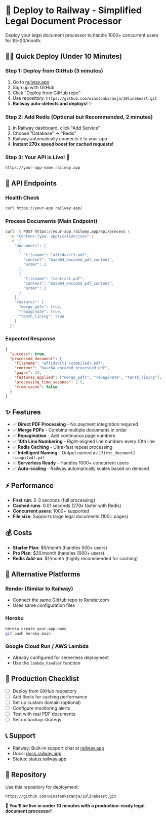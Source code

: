 # 🚀 Deploy to Railway - Simplified Legal Document Processor

Deploy your legal document processor to handle 1000+ concurrent users for $5-20/month.

## 🏃‍♂️ Quick Deploy (Under 10 Minutes)

### Step 1: Deploy from GitHub (3 minutes)
1. Go to [railway.app](https://railway.app)
2. Sign up with GitHub
3. Click "Deploy from GitHub repo" 
4. Use repository: `https://github.com/winstonkaranja/10linebeast.git`
5. **Railway auto-detects and deploys!** ✨

### Step 2: Add Redis (Optional but Recommended, 2 minutes)
1. In Railway dashboard, click "Add Service"
2. Choose "Database" → "Redis"
3. Railway automatically connects it to your app
4. **Instant 270x speed boost for cached requests!**

### Step 3: Your API is Live! 🎉
```
https://your-app-name.railway.app
```

## 📡 API Endpoints

### Health Check
```bash
curl https://your-app.railway.app/
```

### Process Documents (Main Endpoint)
```bash
curl -X POST https://your-app.railway.app/api/process \
  -H "Content-Type: application/json" \
  -d '{
    "documents": [
      {
        "filename": "affidavit1.pdf",
        "content": "base64_encoded_pdf_content",
        "order": 1
      },
      {
        "filename": "contract.pdf", 
        "content": "base64_encoded_pdf_content",
        "order": 2
      }
    ],
    "features": {
      "merge_pdfs": true,
      "repaginate": true,
      "tenth_lining": true
    }
  }'
```

### Expected Response
```json
{
  "success": true,
  "processed_document": {
    "filename": "affidavit1 (compiled).pdf",
    "content": "base64_encoded_processed_pdf",
    "pages": 25,
    "features_applied": ["merge_pdfs", "repaginate", "tenth_lining"],
    "processing_time_seconds": 2.5,
    "from_cache": false
  }
}
```

## ✨ Features

- ✅ **Direct PDF Processing** - No payment integration required
- ✅ **Merge PDFs** - Combine multiple documents in order
- ✅ **Repagination** - Add continuous page numbers
- ✅ **10th Line Numbering** - Right-aligned line numbers every 10th line
- ✅ **Redis Caching** - Ultra-fast repeat processing
- ✅ **Intelligent Naming** - Output named as `[first_document] (compiled).pdf`
- ✅ **Serverless Ready** - Handles 1000+ concurrent users
- ✅ **Auto-scaling** - Railway automatically scales based on demand

## ⚡ Performance

- **First run**: 2-3 seconds (full processing)
- **Cached runs**: 0.01 seconds (270x faster with Redis)
- **Concurrent users**: 1000+ supported
- **File size**: Supports large legal documents (100+ pages)

## 💰 Costs

- **Starter Plan**: $5/month (handles 500+ users)
- **Pro Plan**: $20/month (handles 1000+ users)  
- **Redis Add-on**: $1/month (highly recommended for caching)

## 🔄 Alternative Platforms

### Render (Similar to Railway)
- Connect the same GitHub repo to Render.com
- Uses same configuration files

### Heroku
```bash
heroku create your-app-name
git push heroku main
```

### Google Cloud Run / AWS Lambda
- Already configured for serverless deployment
- Use the `lambda_handler` function

## 🚨 Production Checklist

- [ ] Deploy from GitHub repository
- [ ] Add Redis for caching performance
- [ ] Set up custom domain (optional)
- [ ] Configure monitoring alerts
- [ ] Test with real PDF documents
- [ ] Set up backup strategy

## 📞 Support

- Railway: Built-in support chat at [railway.app](https://railway.app)
- Docs: [docs.railway.app](https://docs.railway.app)
- Status: [status.railway.app](https://status.railway.app)

## 🎯 Repository

Use this repository for deployment:
```
https://github.com/winstonkaranja/10linebeast.git
```

**🎉 You'll be live in under 10 minutes with a production-ready legal document processor!**